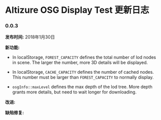 
# Altizure OSG Display Test 更新日志

### 0.0.3
__发布时间:__
2018年1月30日

__新功能:__
* In localStorage, `FOREST_CAPACITY` defines the total number of lod nodes in scene. The larger the number, more 3D details will be displayed.

* In localStorage, `CACHE_CAPACITY` defines the number of cached nodes. This number must be larger than `FOREST_CAPACITY` to normally display.

* `osgInfo::maxLevel` defines the max depth of the lod tree. More depth grants more details, but need to wait longer for downloading.

__改进:__


__缺陷修复:__


